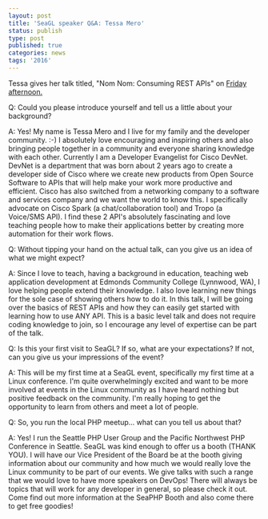 ```yaml
---
layout: post
title: 'SeaGL speaker Q&A: Tessa Mero'
status: publish
type: post
published: true
categories: news
tags: '2016'
---
```


Tessa gives her talk titled, "Nom Nom: Consuming REST APIs" on [Friday afternoon.](https://osem.seagl.org/conferences/seagl2016/program/proposal/177)

Q: Could you please introduce yourself and tell us a little about your background?

A: Yes! My name is Tessa Mero and I live for my family and the developer community. :-) I absolutely love encouraging and inspiring others and also bringing people together in a community and everyone sharing knowledge with each other. Currently I am a Developer Evangelist for Cisco DevNet. DevNet is a department that was born about 2 years ago to create a developer side of Cisco where we create new products from Open Source Software to APIs that will help make your work more productive and efficient. Cisco has also switched from a networking company to a software and services company and we want the world to know this. I specifically advocate on Cisco Spark (a chat/collaboration tool) and Tropo (a Voice/SMS API). I find these 2 API's absolutely fascinating and love teaching people how to make their applications better by creating more automation for their work flows.

Q: Without tipping your hand on the actual talk, can you give us an idea of what we might expect?

A: Since I love to teach, having a background in education, teaching web application development at Edmonds Community College (Lynnwood, WA), I love helping people extend their knowledge. I also love learning new things for the sole case of showing others how to do it. In this talk, I will be going over the basics of REST APIs and how they can easily get started with learning how to use ANY API. This is a basic level talk and does not require coding knowledge to join, so I encourage any level of expertise can be part of the talk.

Q: Is this your first visit to SeaGL? If so, what are your expectations?
If not, can you give us your impressions of the event?

A: This will be my first time at a SeaGL event, specifically my first time at a Linux conference. I'm quite overwhelmingly excited and want to be more involved at events in the Linux community as I have heard nothing but positive feedback on the community. I'm really hoping to get the opportunity to learn from others and meet a lot of people.

Q: So, you run the local PHP meetup... what can you tell us about that?

A: Yes! I run the Seattle PHP User Group and the Pacific Northwest PHP Conference in Seattle. SeaGL was kind enough to offer us a booth (THANK YOU). I will have our Vice President of the Board be at the booth giving information about our community and how much we would really love the Linux community to be part of our events. We give talks with such a range that we would love to have more speakers on DevOps! There will always be topics that will work for any developer in general, so please check it out. Come find out more information at the SeaPHP Booth and also come there to get free goodies!
